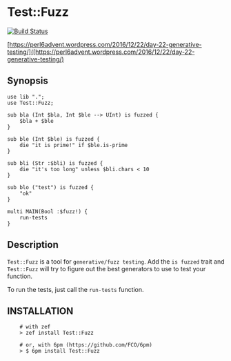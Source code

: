# Test::Fuzz
[![Build Status](https://travis-ci.org/FCO/Test-Fuzz.svg?branch=master)](https://travis-ci.org/FCO/Test-Fuzz)

[https://perl6advent.wordpress.com/2016/12/22/day-22-generative-testing/]([https://perl6advent.wordpress.com/2016/12/22/day-22-generative-testing/)

## Synopsis
```perl6
use lib ".";
use Test::Fuzz;

sub bla (Int $bla, Int $ble --> UInt) is fuzzed {
	$bla + $ble
}

sub ble (Int $ble) is fuzzed {
	die "it is prime!" if $ble.is-prime
}

sub bli (Str :$bli) is fuzzed {
	die "it's too long" unless $bli.chars < 10
}

sub blo ("test") is fuzzed {
	"ok"
}

multi MAIN(Bool :$fuzz!) {
	run-tests
}
```

## Description
`Test::Fuzz` is a tool for `generative/fuzz testing`.
Add the `is fuzzed` trait and `Test::Fuzz` will try to figure out the best generators to use to test your function.

To run the tests, just call the `run-tests` function.

## INSTALLATION

```
    # with zef
    > zef install Test::Fuzz
    
    # or, with 6pm (https://github.com/FCO/6pm)
    > $ 6pm install Test::Fuzz    
```
